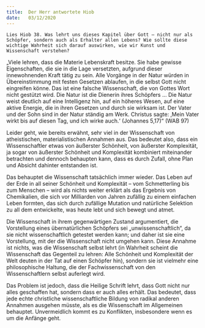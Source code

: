 ```yaml
---
title:  Der Herr antwortete Hiob
date:   03/12/2020
---
```


`Lies Hiob 38. Was lehrt uns dieses Kapitel über Gott – nicht nur als Schöpfer, sondern auch als Erhalter allen Lebens? Wie sollte diese wichtige Wahrheit sich darauf auswirken, wie wir Kunst und Wissenschaft verstehen?`

„Viele lehren, dass die Materie Lebenskraft besitze. Sie habe gewisse Eigenschaften, die sie in die Lage versetzten, aufgrund dieser innewohnenden Kraft tätig zu sein. Alle Vorgänge in der Natur würden in Übereinstimmung mit festen Gesetzen ablaufen, in die selbst Gott nicht eingreifen könne. Das ist eine falsche Wissenschaft, die von Gottes Wort nicht gestützt wird. Die Natur ist die Dienerin ihres Schöpfers … Die Natur weist deutlich auf eine Intelligenz hin, auf ein höheres Wesen, auf eine aktive Energie, die in ihren Gesetzen und durch sie wirksam ist. Der Vater und der Sohn sind in der Natur ständig am Werk. Christus sagte: ‚Mein Vater wirkt bis auf diesen Tag, und ich wirke auch.‘ (Johannes 5,17)“ (WAB 97)

Leider geht, wie bereits erwähnt, sehr viel in der Wissenschaft von atheistischen, materialistischen Annahmen aus. Das bedeutet also, dass ein Wissenschaftler etwas von äußerster Schönheit, von äußerster Komplexität, ja sogar von äußerster Schönheit und Komplexität kombiniert miteinander betrachten und dennoch behaupten kann, dass es durch Zufall, ohne Plan und Absicht dahinter entstanden ist.

Das behauptet die Wissenschaft tatsächlich immer wieder. Das Leben auf der Erde in all seiner Schönheit und Komplexität – vom Schmetterling bis zum Menschen – wird als nichts weiter erklärt als das Ergebnis von Chemikalien, die sich vor Milliarden von Jahren zufällig zu einem einfachen Leben formten, das sich durch zufällige Mutation und natürliche Selektion zu all dem entwickelte, was heute lebt und sich bewegt und atmet.

Die Wissenschaft in ihrem gegenwärtigen Zustand argumentiert, die Vorstellung eines übernatürlichen Schöpfers sei „unwissenschaftlich“, da sie nicht wissenschaftlich getestet werden kann; und daher ist sie eine Vorstellung, mit der die Wissenschaft nicht umgehen kann. Diese Annahme ist nichts, was die Wissenschaft selbst lehrt (in Wahrheit scheint die Wissenschaft das Gegenteil zu lehren: Alle Schönheit und Komplexität der Welt deuten in der Tat auf einen Schöpfer hin), sondern sie ist vielmehr eine philosophische Haltung, die der Fachwissenschaft von den Wissenschaftlern selbst auferlegt wird.

Das Problem ist jedoch, dass die Heilige Schrift lehrt, dass Gott nicht nur alles geschaffen hat, sondern dass er auch alles erhält. Das bedeutet, dass jede echte christliche wissenschaftliche Bildung von radikal anderen Annahmen ausgehen müsste, als es die Wissenschaft im Allgemeinen behauptet. Unvermeidlich kommt es zu Konflikten, insbesondere wenn es um die Anfänge geht.